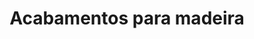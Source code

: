 ---
  layout: results
  title: Acabamentos para madeira
  image_path: /assets/img/categories/verniz.jpg
  description: "Seladora, Vernizes, solventes e thinneres. Temos uma série de opções para você utilizar em seu trabalho."
---